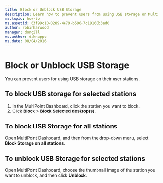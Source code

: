 ```yaml
---
title: Block or Unblock USB Storage
description: Learn how to prevent users from using USB storage on MultiPoint stations
ms.topic: how-to
ms.assetid: 63f99c10-0289-4e79-b596-7c19160b3ad0
author: robinharwood
manager: dongill
ms.author: daknappe
ms.date: 08/04/2016
---
```

# Block or Unblock USB Storage
You can prevent users for using USB storage on their user stations.

## To block USB storage for selected stations
1. In the MultiPoint Dashboard, click the station you want to block.
2. Click **Block** > **Block Selected desktop(s)**.

## To block USB Storage for all stations
Open MultiPoint Dashboard, and then from the drop-down menu, select **Block Storage on all stations**.

## To unblock USB Storage for selected stations
Open MultiPoint Dashboard, choose the thumbnail image of the station you want to unblock, and then click **Unblock**.
